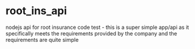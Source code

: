 # root_ins_api
nodejs api for root insurance code test - this is a super simple app/api as it specifically meets the requirements provided by the company and the requirements are quite simple 
